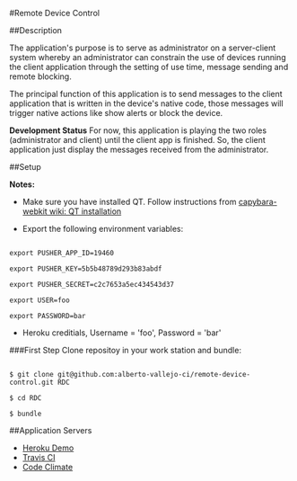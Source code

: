 #Remote Device Control

##Description

The application's purpose is to serve as administrator on a server-client system whereby an administrator can constrain the use of devices running the client application through the setting of use time, message sending and remote blocking.

The principal function of this application is to send messages to the client application that is written in the device's native code, those messages will trigger native actions like show alerts or block the device.

**Development Status** For now, this application is playing the two roles (administrator and client) until the client app is finished. So, the client application just display the messages received from the administrator.

##Setup

**Notes:**

- Make sure you have installed QT. Follow instructions from [capybara-webkit wiki: QT installation](https://github.com/thoughtbot/capybara-webkit/wiki/Installing-Qt-and-compiling-capybara-webkit)

- Export the following environment variables:

```

export PUSHER_APP_ID=19460

export PUSHER_KEY=5b5b48789d293b83abdf

export PUSHER_SECRET=c2c7653a5ec434543d37

export USER=foo

export PASSWORD=bar

```

- Heroku creditials, Username = 'foo', Password = 'bar'

###First Step
Clone repositoy in your work station and bundle:

```

$ git clone git@github.com:alberto-vallejo-ci/remote-device-control.git RDC

$ cd RDC

$ bundle

```

##Application Servers

- [Heroku Demo](http://remote-device-control.herokuapp.com/)
- [Travis CI](https://travis-ci.org/#!/alberto-vallejo-ci/remote-device-control)
- [Code Climate](https://codeclimate.com/github/alberto-vallejo-ci/remote-device-control)
